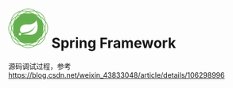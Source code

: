 # <img src="src/docs/asciidoc/images/spring-framework.png" width="80" height="80"> Spring Framework

源码调试过程，参考 https://blog.csdn.net/weixin_43833048/article/details/106298996